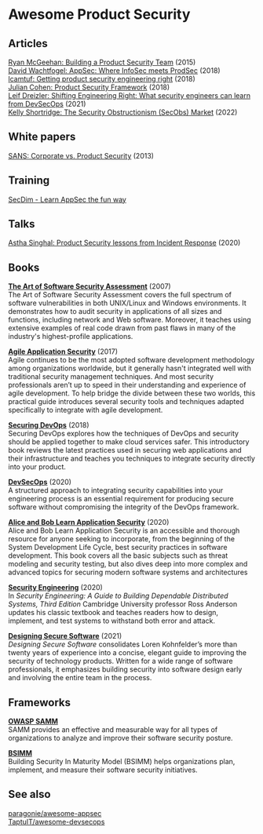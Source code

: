# Awesome Product Security

## Articles

[Ryan McGeehan: Building a Product Security Team](https://medium.com/starting-up-security/starting-up-security-85382451ae2e) (2015)  
[David Wachtfogel: AppSec: Where InfoSec meets ProdSec](https://www.linkedin.com/pulse/appsec-where-infosec-meets-prodsec-david-wachtfogel/) (2018)  
[lcamtuf: Getting product security engineering right](https://lcamtuf.blogspot.com/2018/02/getting-product-security-engineering.html) (2018)  
[Julian Cohen: Product Security Framework](https://hockeyinjune.medium.com/product-security-14127b5838ba) (2018)  
[Leif Dreizler: Shifting Engineering Right: What security engineers can learn from DevSecOps](https://segment.com/blog/shifting-engineering-right/) (2021)  
[Kelly Shortridge: The Security Obstructionism (SecObs) Market](https://swagitda.com/blog/posts/the-security-obstructionism-secobs-market/) (2022)

## White papers

[SANS: Corporate vs. Product Security](https://www.sans.org/white-papers/34237/) (2013)  

## Training

[SecDim - Learn AppSec the fun way](https://secdim.com)

## Talks

[Astha Singhal: Product Security lessons from Incident Response](https://www.youtube.com/watch?v=g8mF6pfo5BU) (2020)

## Books

[**The Art of Software Security Assessment**](https://www.pearson.com/us/higher-education/program/Dowd-Art-of-Software-Security-Assessment-The-Identifying-and-Preventing-Software-Vulnerabilities/PGM306255.html) (2007)  
The Art of Software Security Assessment covers the full spectrum of software vulnerabilities in both UNIX/Linux and Windows environments. It demonstrates how to audit security in applications of all sizes and functions, including network and Web software. Moreover, it teaches using extensive examples of real code drawn from past flaws in many of the industry's highest-profile applications.

[**Agile Application Security**](https://www.oreilly.com/library/view/agile-application-security/9781491938836/) (2017)  
Agile continues to be the most adopted software development methodology among organizations worldwide, but it generally hasn't integrated well with traditional security management techniques. And most security professionals aren’t up to speed in their understanding and experience of agile development. To help bridge the divide between these two worlds, this practical guide introduces several security tools and techniques adapted specifically to integrate with agile development.

[**Securing DevOps**](https://www.manning.com/books/securing-devops) (2018)   
Securing DevOps explores how the techniques of DevOps and security should be applied together to make cloud services safer. This introductory book reviews the latest practices used in securing web applications and their infrastructure and teaches you techniques to integrate security directly into your product.

[**DevSecOps**](https://rethinkpress.com/books/devsecops/) (2020)  
A structured approach to integrating security capabilities into your engineering process is an essential requirement for producing secure software without compromising the integrity of the DevOps framework.  

[**Alice and Bob Learn Application Security**](https://www.wiley.com/en-se/Alice+and+Bob+Learn+Application+Security-p-9781119687405) (2020)   
Alice and Bob Learn Application Security is an accessible and thorough resource for anyone seeking to incorporate, from the beginning of the System Development Life Cycle, best security practices in software development. This book covers all the basic subjects such as threat modeling and security testing, but also dives deep into more complex and advanced topics for securing modern software systems and architectures

[**Security Engineering**](https://www.wiley.com/en-us/Security+Engineering%3A+A+Guide+to+Building+Dependable+Distributed+Systems%2C+3rd+Edition-p-9781119642817)  (2020)   
In *Security Engineering: A Guide to Building Dependable Distributed Systems, Third Edition* Cambridge University professor Ross Anderson updates his classic textbook and teaches readers how to design, implement, and test systems to withstand both error and attack.  

[**Designing Secure Software**](https://nostarch.com/designing-secure-software) (2021)   
*Designing Secure Software* consolidates Loren Kohnfelder’s more than twenty years of experience into a concise, elegant guide to improving the security of technology products. Written for a wide range of software professionals, it emphasizes building security into software design early and involving the entire team in the process.

## Frameworks

[**OWASP SAMM**](https://owaspsamm.org)  
SAMM provides an effective and measurable way for all types of organizations to analyze and improve their software security posture.

[**BSIMM**](https://www.bsimm.com)  
Building Security In Maturity Model (BSIMM) helps organizations plan, implement, and measure their software security initiatives. 


## See also
[paragonie/awesome-appsec](https://github.com/paragonie/awesome-appsec)  
[TaptuIT/awesome-devsecops](https://github.com/TaptuIT/awesome-devsecops)
